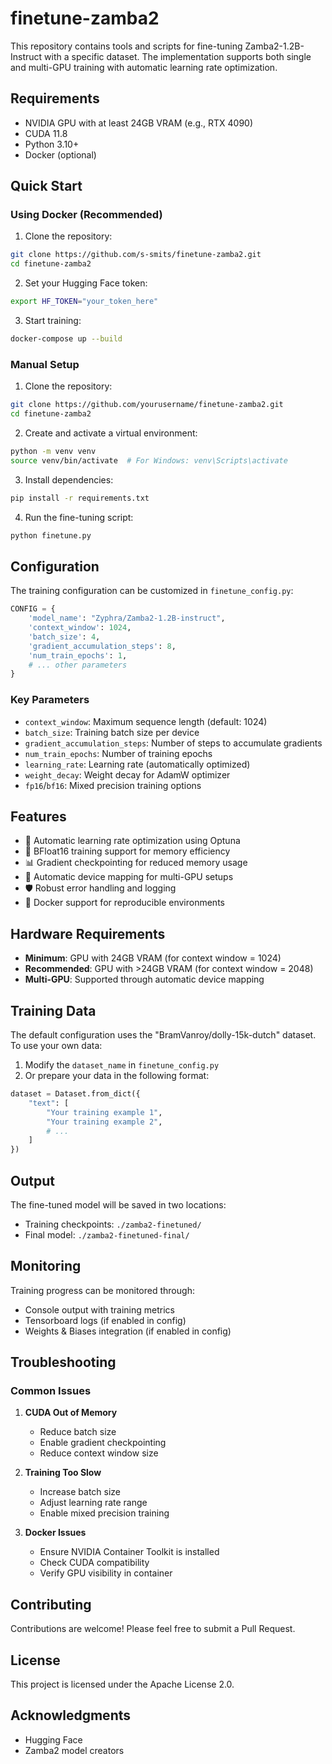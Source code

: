 # finetune-zamba2

This repository contains tools and scripts for fine-tuning Zamba2-1.2B-Instruct with a specific dataset. The implementation supports both single and multi-GPU training with automatic learning rate optimization.

## Requirements

- NVIDIA GPU with at least 24GB VRAM (e.g., RTX 4090)
- CUDA 11.8
- Python 3.10+
- Docker (optional)

## Quick Start

### Using Docker (Recommended)

1. Clone the repository:
```bash
git clone https://github.com/s-smits/finetune-zamba2.git
cd finetune-zamba2
```

2. Set your Hugging Face token:
```bash
export HF_TOKEN="your_token_here"
```

3. Start training:
```bash
docker-compose up --build
```

### Manual Setup

1. Clone the repository:
```bash
git clone https://github.com/yourusername/finetune-zamba2.git
cd finetune-zamba2
```

2. Create and activate a virtual environment:
```bash
python -m venv venv
source venv/bin/activate  # For Windows: venv\Scripts\activate
```

3. Install dependencies:
```bash
pip install -r requirements.txt
```

4. Run the fine-tuning script:
```bash
python finetune.py
```

## Configuration

The training configuration can be customized in `finetune_config.py`:

```python
CONFIG = {
    'model_name': "Zyphra/Zamba2-1.2B-instruct",
    'context_window': 1024,
    'batch_size': 4,
    'gradient_accumulation_steps': 8,
    'num_train_epochs': 1,
    # ... other parameters
}
```

### Key Parameters

- `context_window`: Maximum sequence length (default: 1024)
- `batch_size`: Training batch size per device
- `gradient_accumulation_steps`: Number of steps to accumulate gradients
- `num_train_epochs`: Number of training epochs
- `learning_rate`: Learning rate (automatically optimized)
- `weight_decay`: Weight decay for AdamW optimizer
- `fp16`/`bf16`: Mixed precision training options

## Features

- 🚀 Automatic learning rate optimization using Optuna
- 🎯 BFloat16 training support for memory efficiency
- 📊 Gradient checkpointing for reduced memory usage
- 🔄 Automatic device mapping for multi-GPU setups
- 🛡️ Robust error handling and logging
- 🐳 Docker support for reproducible environments

## Hardware Requirements

- **Minimum**: GPU with 24GB VRAM (for context window = 1024)
- **Recommended**: GPU with >24GB VRAM (for context window = 2048)
- **Multi-GPU**: Supported through automatic device mapping

## Training Data

The default configuration uses the "BramVanroy/dolly-15k-dutch" dataset. To use your own data:

1. Modify the `dataset_name` in `finetune_config.py`
2. Or prepare your data in the following format:
```python
dataset = Dataset.from_dict({
    "text": [
        "Your training example 1",
        "Your training example 2",
        # ...
    ]
})
```

## Output

The fine-tuned model will be saved in two locations:
- Training checkpoints: `./zamba2-finetuned/`
- Final model: `./zamba2-finetuned-final/`

## Monitoring

Training progress can be monitored through:
- Console output with training metrics
- Tensorboard logs (if enabled in config)
- Weights & Biases integration (if enabled in config)

## Troubleshooting

### Common Issues

1. **CUDA Out of Memory**
   - Reduce batch size
   - Enable gradient checkpointing
   - Reduce context window size

2. **Training Too Slow**
   - Increase batch size
   - Adjust learning rate range
   - Enable mixed precision training

3. **Docker Issues**
   - Ensure NVIDIA Container Toolkit is installed
   - Check CUDA compatibility
   - Verify GPU visibility in container

## Contributing

Contributions are welcome! Please feel free to submit a Pull Request.

## License

This project is licensed under the Apache License 2.0.

## Acknowledgments

- Hugging Face
- Zamba2 model creators
